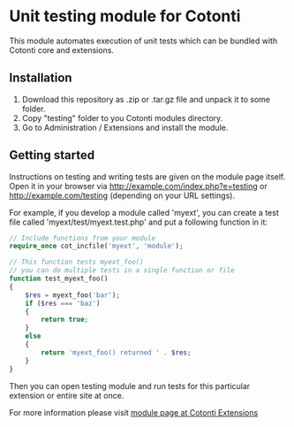 # Unit testing module for Cotonti

This module automates execution of unit tests which can be bundled with Cotonti core and extensions.

## Installation

1. Download this repository as .zip or .tar.gz file and unpack it to some folder.
2. Copy "testing" folder to you Cotonti modules directory.
3. Go to Administration / Extensions and install the module.

## Getting started

Instructions on testing and writing tests are given on the module page itself.
Open it in your browser via http://example.com/index.php?e=testing or http://example.com/testing (depending on your URL settings).

For example, if you develop a module called 'myext', you can create a test file called 'myext/test/myext.test.php' and put a following function in it:

```php
// Include functions from your module
require_once cot_incfile('myext', 'module');

// This function tests myext_foo()
// you can do multiple tests in a single function or file
function test_myext_foo()
{
	$res = myext_foo('bar');
	if ($res === 'baz')
	{
		return true;
	}
	else
	{
		return 'myext_foo() returned ' . $res;
	}
}
```

Then you can open testing module and run tests for this particular extension or entire site at once.

For more information please visit [module page at Cotonti Extensions](http://www.cotonti.com/extensions/development-maintenance/testing_module)
